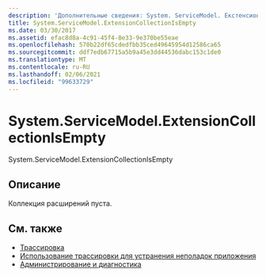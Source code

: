 ```yaml
---
description: 'Дополнительные сведения: System. ServiceModel. Екстенсионколлектионисемпти'
title: System.ServiceModel.ExtensionCollectionIsEmpty
ms.date: 03/30/2017
ms.assetid: efac8d8a-4c91-45f4-8e33-9e370be55eae
ms.openlocfilehash: 570b22df65cdedfbb35ced49645954d12586ca65
ms.sourcegitcommit: ddf7edb67715a5b9a45e3dd44536dabc153c1de0
ms.translationtype: MT
ms.contentlocale: ru-RU
ms.lasthandoff: 02/06/2021
ms.locfileid: "99633729"
---
```

# <a name="systemservicemodelextensioncollectionisempty"></a>System.ServiceModel.ExtensionCollectionIsEmpty

System.ServiceModel.ExtensionCollectionIsEmpty  
  
## <a name="description"></a>Описание  

 Коллекция расширений пуста.  
  
## <a name="see-also"></a>См. также

- [Трассировка](index.md)
- [Использование трассировки для устранения неполадок приложения](using-tracing-to-troubleshoot-your-application.md)
- [Администрирование и диагностика](../index.md)
